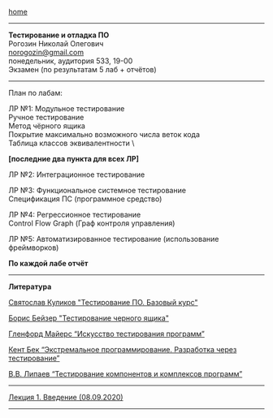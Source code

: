 [home](https://github.com/dKosarevsky/iu7/blob/master/2020_2021_3sem.md)
____________________________________
**Тестирование и отладка ПО** \
Рогозин Николай Олегович \
norogozin@gmail.com \
понедельник, аудитория 533, 19-00 \
Экзамен (по результатам 5 лаб + отчëтов)

____________________________________
План по лабам:

ЛР №1:
Модульное тестирование \
Ручное тестирование \
Метод чёрного ящика \
Покрытие максимально возможного числа веток кода \
Таблица классов эквивалентности \

**[последние два пункта для всех ЛР]**

ЛР №2:
Интеграционное тестирование

ЛР №3:
Функциональное системное тестирование \
Спецификация ПС (программное средство)

ЛР №4:
Регрессионное тестирование \
Control Flow Graph (Граф контроля управления)

ЛР №5:
Автоматизированное тестирование (использование фреймворков)

**По каждой лабе отчёт**
____________________________________
**Литература**

[Святослав Куликов "Тестирование ПО. Базовый курс"](https://t.me/progbook/532)

[Борис Бейзер "Тестирование черного ящика"](https://t.me/progbook/529)

[Гленфорд Майерс “Искусство тестирования программ”](https://t.me/progbook/530)

[Кент Бек “Экстремальное программирование. Разработка через тестирование”](https://t.me/progbook/353)

[В.В. Липаев “Тестирование компонентов и комплексов программ”](https://www.ispras.ru/lipaev/books/Testing%20of%20components%20and%20systems%20software.pdf)
____________________________________

[Лекция 1. Введение (08.09.2020)](https://drive.google.com/file/d/1-pMKyrxKTTLofEffDx6PoXvwXECZby1N/view?usp=sharing)
____________________________________
